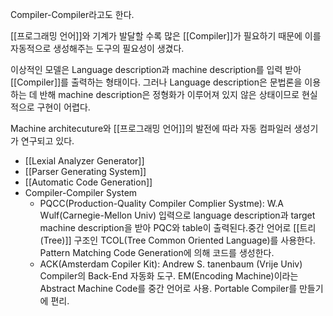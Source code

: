 
Compiler-Compiler라고도 한다.

[[프로그래밍 언어]]와 기계가 발달할 수록 많은 [[Compiler]]가 필요하기 때문에 이를 자동적으로 생성해주는 도구의 필요성이 생겼다. 

이상적인 모델은 Language description과 machine description를 입력 받아 [[Compiler]]를 출력하는  형태이다. 그러나 Language description은 문법론을 이용하는 데 반해 machine description은 정형화가 이루어져 있지 않은 상태이므로 현실적으로 구현이 어렵다.

Machine architecuture와 [[프로그래밍 언어]]의 발전에 따라 자동 컴파일러 생성기가 연구되고 있다. 

+ [[Lexial Analyzer Generator]]
+ [[Parser Generating System]]
+ [[Automatic Code Generation]]
+ Compiler-Compiler System
	+ PQCC(Production-Quality Compiler Complier Systme): W.A Wulf(Carnegie-Mellon Univ)
	   입력으로 language description과 target machine description을 받아 PQC와 table이 출력된다.중간 언어로 [[트리(Tree)]] 구조인 TCOL(Tree Common Oriented Language)를 사용한다. Pattern Matching Code Generation에 의해 코드를 생성한다.
	+ ACK(Amsterdam Copiler Kit): Andrew S. tanenbaum (Vrije Univ)
	  Compiler의 Back-End 자동화 도구. EM(Encoding Machine)이라는 Abstract Machine Code를 중간 언어로 사용. Portable Compiler를 만들기에 편리.